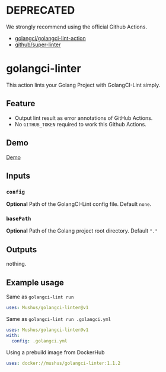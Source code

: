# DEPRECATED

We strongly recommend using the official Github Actions.

* [golangci/golangci-lint-action](https://github.com/golangci/golangci-lint-action)
* [github/super-linter](https://github.com/github/super-linter)

# golangci-linter

This action lints your Golang Project with GolangCI-Lint simply.

## Feature

* Output lint result as error annotations of GitHub Actions.
* No `GITHUB_TOKEN` required to work this Github Actions.

## Demo

[Demo](https://github.com/Mushus/golangci-linter/commit/2c532c7486a7dbb12096082d74c5f94273596325#annotation_9255967392559673)

## Inputs

### `config`

**Optional** Path of the GolangCI-Lint config file. Default `none`.

### `basePath`

**Optional** Path of the Golang project root directory. Default `"."`

## Outputs

nothing.

## Example usage

Same as `golangci-lint run`

```yaml
uses: Mushus/golangci-linter@v1
```

Same as `golangci-lint run .golangci.yml`

```yaml
uses: Mushus/golangci-linter@v1
with:
  config: .golangci.yml
```

Using a prebuild image from DockerHub

```yaml
uses: docker://mushus/golangci-linter:1.1.2
```
